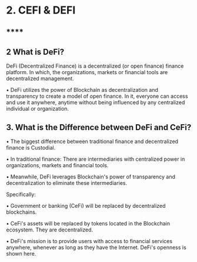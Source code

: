 # 2. CEFI & DEFI

## \*\*\*\*

## **2  What is DeFi?**



DeFi \(Decentralized Finance\) is a decentralized \(or open finance\) finance platform. In which, the organizations, markets or financial tools are decentralized management.

• DeFi utilizes the power of Blockchain as decentralization and transparency to create a model of open finance. In it, everyone can access and use it anywhere, anytime without being influenced by any centralized individual or organization.

## **3. What is the Difference between DeFi and CeFi?**

• The biggest difference between traditional finance and decentralized finance is Custodial.

• In traditional finance: There are intermediaries with centralized power in organizations, markets and financial tools.

• Meanwhile, DeFi leverages Blockchain's power of transparency and decentralization to eliminate these intermediaries.

Specifically:

• Government or banking \(CeFi\) will be replaced by decentralized blockchains.

• CeFi's assets will be replaced by tokens located in the Blockchain ecosystem. They are decentralized.

• DeFi's mission is to provide users with access to financial services anywhere, whenever as long as they have the Internet. DeFi's openness is shown here.  
  


